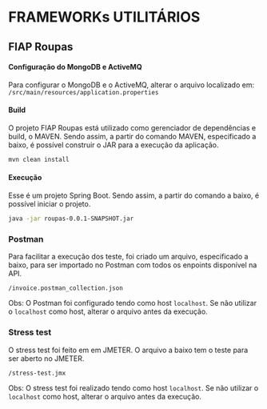 # FRAMEWORKs UTILITÁRIOS

## 	FIAP Roupas

#### Configuração do MongoDB e ActiveMQ

Para configurar o MongoDB e o ActiveMQ, alterar o arquivo localizado em: `/src/main/resources/application.properties`

#### Build

O projeto FIAP Roupas está utilizado como gerenciador de dependências e build, o MAVEN.
Sendo assim, a partir do comando MAVEN, especificado a baixo, é possível construir o JAR para a execução da aplicação.

```sh
mvn clean install
```

#### Execução

Esse é um projeto Spring Boot.
Sendo assim, a partir do comando a baixo, é possível iniciar o projeto.

```sh
java -jar roupas-0.0.1-SNAPSHOT.jar
```

### Postman

Para facilitar a execução dos teste, foi criado um arquivo, especificado a baixo, para ser importado no Postman com todos os enpoints disponível na API.

`/invoice.postman_collection.json`

Obs: O Postman foi configurado tendo como host `localhost`. Se não utilizar o `localhost` como host, alterar o arquivo antes da execução.

### Stress test

O stress test foi feito em em JMETER.
O arquivo a baixo tem o teste para ser aberto no JMETER.

`/stress-test.jmx`

Obs: O stress test foi realizado tendo como host `localhost`. Se não utilizar o `localhost` como host, alterar o arquivo antes da execução.
